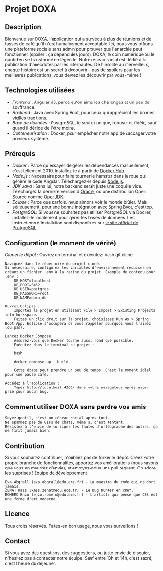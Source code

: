 # Projet DOXA

## Description
Bienvenue sur DOXA, l'application qui a survécu à plus de réunions et de tasses de café qu'il n'est humainement acceptable. Ici, nous vous offrons une plateforme sociale sans admin pour prouver que l'anarchie peut fonctionner (spoiler : ça dépend des jours). DOXA, le coin numérique où le quotidien se transforme en légende. Notre réseau social est dédié à la publication d'anecdotes par les internautes. De l'insolite au merveilleux, chaque histoire est un secret à découvrir – pas de spoilers pour les meilleures publications, vous devrez les découvrir par vous-même !

## Technologies utilisées
- *Frontend* : Angular JS, parce qu'on aime les challenges et un peu de souffrance.
- *Backend* : Java avec Spring Boot, pour ceux qui apprécient les bonnes vieilles traditions.
- *Base de données* : PostgreSQL, le seul et unique, robuste et fidèle, sauf quand il décide de l'être moins.
- *Conteneurisation* : Docker, pour empêcher notre app de saccager votre précieux système.

## Prérequis
- *Docker* : Parce qu'essayer de gérer les dépendances manuellement, c'est tellement 2010. Installez-le à partir de [Docker Hub](https://hub.docker.com/).
- *Node.js* : Nécessaire pour faire tourner le hamster dans la roue qui génère le code Angular. Téléchargez-le depuis [Node.js](https://nodejs.org/).
- *JDK Java* : Sans lui, notre backend serait juste une coquille vide. Téléchargez la dernière version d'[Oracle](https://www.oracle.com/java/technologies/javase-jdk11-downloads.html), ou une distribution Open Source comme [OpenJDK](https://jdk.java.net/).
- *Eclipse* : Parce que parfois, nous aimons voir le monde brûler. Mais sérieusement, pour une bonne intégration avec Spring Boot, c'est top.
- *PostgreSQL*: Si vous ne souhaitez pas utiliser PostgreSQL via Docker, installez-le localement pour gérer les bases de données. Les instructions d'installation sont disponibles sur [le site officiel de PostgreSQL](https://www.postgresql.org/download/).

## Configuration (le moment de vérité)
   *Cloner le dépôt* :
   Ouvrez un terminal et exécutez:
   bash
   git clone 


    Naviguez dans le répertoire du projet cloné.
    Si nécessaire, configurez les variables d'environnement requises en créant un fichier .env à la racine du projet. Exemple de contenu pour .env :
		DB_HOST=localhost
		DB_PORT=5432
		DB_USER=postgres
		DB_PASSWORD=root
		DB_NAME=doxa_db

    Ouvrez Eclipse :
        Importez le projet en utilisant File > Import > Existing Projects into Workspace.
        Faites un clic droit sur le projet, choisissez Run As > Spring Boot App. Eclipse s'occupera de vous rappeler pourquoi vous l'aimez (ou pas).

    Lancez Docker Compose :
        Assurez-vous que Docker tourne aussi rond que possible.
        Exécutez dans le terminal du projet :

        bash

        docker-compose up --build

        Cette étape peut prendre un peu de temps. C'est le moment idéal pour une pause café.

    Accédez à l'application :
        Tapez http://localhost:4200/ dans votre navigateur après avoir prié pour aucun bug.

## Comment utiliser DOXA sans perdre vos amis

    Soyez gentil, c'est un réseau social après tout.
    Ne spammez pas de GIFs de chats, même si c'est tentant.
    Résistez à l'envie de corriger les fautes d'orthographe des autres, ça ne finit jamais bien.

## Contribution

Si vous souhaitez contribuer, n'oubliez pas de forker le dépôt. Créez votre propre branche de fonctionnalités, apportez vos améliorations (nous savons que vous en mourrez d'envie), et envoyez-nous une pull request. On adore les surprises !
Équipe de développement

    Eva Abgrall (eva.abgrall@edu.ece.fr) - La maestro du code qui ne dort jamais.
    ZENAT Kaïs (kais.zenat@edu.ece.fr) - Le bug hunter en chef.
    ROMERO Enzo (enzo.romero@edu.ece.fr) - L'artiste qui pense que CSS est une forme d'art moderne.

## Licence

Tous droits réservés. Faites-en bon usage, nous vous surveillons !

## Contact

Si vous avez des questions, des suggestions, ou juste envie de discuter, n'hésitez pas à contacter notre équipe. Sauf entre 13h et 14h, c'est sacré, c'est l'heure du déjeuner.
